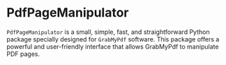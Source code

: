 # PdfPageManipulator
`PdfPageManipulator` is a small, simple, fast, and straightforward Python package specially designed for `GrabMyPdf` software. This package offers a powerful and user-friendly interface that allows GrabMyPdf to manipulate PDF pages.
